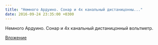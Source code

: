```yaml
---
title: "Немного Ардуино. Сонар и 4х канальный дистаницонны..."
date: 2016-09-24 23:35:00 +0300
---
```


Немного Ардуино. Сонар и 4х канальный дистаницонный вольтметр.

[Вложение](https://vk.com/video41076938_456239124)
